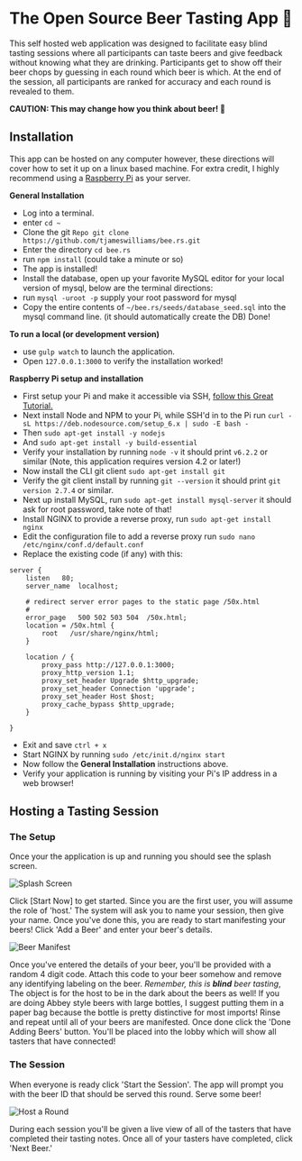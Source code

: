 # The Open Source Beer Tasting App :beers:

This self hosted web application was designed to facilitate easy blind tasting
sessions where all participants can taste beers and give feedback without knowing
what they are drinking. Participants get to show off their beer chops by guessing
in each round which beer is which. At the end of the session, all participants are
ranked for accuracy and each round is revealed to them.

**CAUTION: This may change how you think about beer! :beer:**

## Installation

This app can be hosted on any computer however, these directions will cover how
to set it up on a linux based machine. For extra credit, I highly recommend using
a [Raspberry Pi](https://www.amazon.com/Vilros-Raspberry-Basic-Starter-Kit--Clear/dp/B01D92SSX6/)
as your server.

**General Installation**
- Log into a terminal.
- enter `cd ~`
- Clone the git `Repo git clone https://github.com/tjameswilliams/bee.rs.git`
- Enter the directory `cd bee.rs`
- run `npm install` (could take a minute or so)
- The app is installed!
- Install the database, open up your favorite MySQL editor for your local version of mysql, below are the terminal directions:
- run `mysql -uroot -p` supply your root password for mysql
- Copy the entire contents of `~/bee.rs/seeds/database_seed.sql` into the mysql command line. (it should automatically create the DB)
Done!

**To run a local (or development version)**
- use `gulp watch` to launch the application.
- Open `127.0.0.1:3000` to verify the installation worked!

**Raspberry Pi setup and installation**
- First setup your Pi and make it accessible via SSH, [follow this Great Tutorial.](https://davidmaitland.me/2015/12/raspberry-pi-zero-headless-setup/)
- Next install Node and NPM to your Pi, while SSH'd in to the Pi run `curl -sL https://deb.nodesource.com/setup_6.x | sudo -E bash -`
- Then `sudo apt-get install -y nodejs`
- And `sudo apt-get install -y build-essential`
- Verify your installation by running `node -v` it should print `v6.2.2` or similar (Note, this application requires version 4.2 or later!)
- Now install the CLI git client `sudo apt-get install git`
- Verify the git client install by running `git --version` it should print `git version 2.7.4` or similar.
- Next up install MySQL, run `sudo apt-get install mysql-server` it should ask for root password, take note of that!
- Install NGINX to provide a reverse proxy, run `sudo apt-get install nginx`
- Edit the configuration file to add a reverse proxy run `sudo nano /etc/nginx/conf.d/default.conf`
- Replace the existing code (if any) with this:
```Shell
server {
    listen	 80;
    server_name  localhost;

    # redirect server error pages to the static page /50x.html
    #
    error_page   500 502 503 504  /50x.html;
    location = /50x.html {
        root   /usr/share/nginx/html;
    }

    location / {
        proxy_pass http://127.0.0.1:3000;
        proxy_http_version 1.1;
        proxy_set_header Upgrade $http_upgrade;
        proxy_set_header Connection 'upgrade';
        proxy_set_header Host $host;
        proxy_cache_bypass $http_upgrade;
    }

}
```
- Exit and save `ctrl + x`
- Start NGINX by running `sudo /etc/init.d/nginx start`
- Now follow the **General Installation** instructions above.
- Verify your application is running by visiting your Pi's IP address in a web browser!

## Hosting a Tasting Session

### The Setup

Once your the application is up and running you should see the splash screen.

![Splash Screen](https://github.com/tjameswilliams/bee.rs/blob/master/screenshots/splash.png?raw=true "Splash Screen")

Click [Start Now] to get started. Since you are the first user, you will assume the
role of 'host.' The system will ask you to name your session, then give your name.
Once you've done this, you are ready to start manifesting your beers! Click 'Add a Beer'
and enter your beer's details.

![Beer Manifest](https://github.com/tjameswilliams/bee.rs/blob/master/screenshots/manifest.png?raw=true "Beer Manifest")

Once you've entered the details of your beer, you'll be provided with a random 4
digit code. Attach this code to your beer somehow and remove any identifying labeling
on the beer. _Remember, this is **blind** beer tasting_, The object is for the host
to be in the dark about the beers as well! If you are doing Abbey style beers with
large bottles, I suggest putting them in a paper bag because the bottle is pretty
distinctive for most imports! Rinse and repeat until all of your beers are manifested.
Once done click the 'Done Adding Beers' button. You'll be placed into the lobby
which will show all tasters that have connected!

### The Session

When everyone is ready click 'Start the Session'. The app will prompt you with the
beer ID that should be served this round. Serve some beer!

![Host a Round](https://github.com/tjameswilliams/bee.rs/blob/master/screenshots/serve.png?raw=true "Host a Round")

During each session you'll be given a live view of all of the tasters that have
completed their tasting notes. Once all of your tasters have completed, click 'Next Beer.' 
